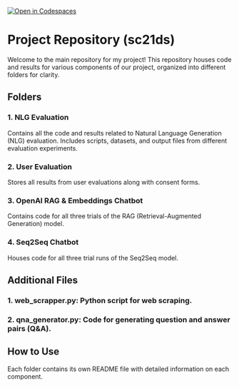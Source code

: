 [![Open in Codespaces](https://classroom.github.com/assets/launch-codespace-7f7980b617ed060a017424585567c406b6ee15c891e84e1186181d67ecf80aa0.svg)](https://classroom.github.com/open-in-codespaces?assignment_repo_id=13876860)

# Project Repository (sc21ds)
Welcome to the main repository for my project! This repository houses code and results for various components of our project, organized into different folders for clarity.

## Folders
### 1. NLG Evaluation
   Contains all the code and results related to Natural Language Generation (NLG) evaluation. Includes scripts, datasets, and output files from different evaluation experiments.
   
### 2. User Evaluation
   Stores all results from user evaluations along with consent forms.

### 3. OpenAI RAG & Embeddings Chatbot 
   Contains code for all three trials of the RAG (Retrieval-Augmented Generation) model.

### 4. Seq2Seq Chatbot
   Houses code for all three trial runs of the Seq2Seq model.

## Additional Files
### 1. web_scrapper.py: Python script for web scraping.

### 2. qna_generator.py: Code for generating question and answer pairs (Q&A).

## How to Use
Each folder contains its own README file with detailed information on each component.
